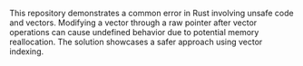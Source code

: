 This repository demonstrates a common error in Rust involving unsafe code and vectors.  Modifying a vector through a raw pointer after vector operations can cause undefined behavior due to potential memory reallocation. The solution showcases a safer approach using vector indexing.